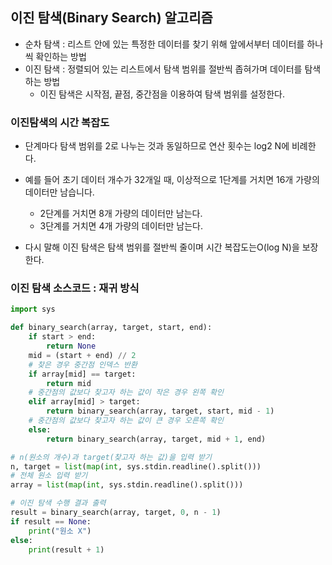 ## 이진 탐색(Binary Search) 알고리즘

* 순차 탐색 : 리스트 안에 있는 특정한 데이터를 찾기 위해 앞에서부터 데이터를 하나씩 확인하는 방법
* 이진 탐색 : 정렬되어 있는 리스트에서 탐색 범위를 절반씩 좁혀가며 데이터를 탐색하는 방법
    - 이진 탐색은 시작점, 끝점, 중간점을 이용하여 탐색 범위를 설정한다.


### 이진탐색의 시간 복잡도
* 단계마다 탐색 범위를 2로 나누는 것과 동일하므로 연산 횟수는 log2 N에 비례한다.
* 예를 들어 초기 데이터 개수가 32개일 때, 이상적으로 1단계를 거치면 16개 가량의 데이터만 남습니다.
    - 2단계를 거치면 8개 가량의 데이터만 남는다.
    - 3단계를 거치면 4개 가량의 데이터만 남는다.

* 다시 말해 이진 탐색은 탐색 범위를 절반씩 줄이며 시간 복잡도는O(log N)을 보장한다.

### 이진 탐색 소스코드 : 재귀 방식

```python
import sys

def binary_search(array, target, start, end):
    if start > end:
        return None
    mid = (start + end) // 2
    # 찾은 경우 중간점 인덱스 반환
    if array[mid] == target: 
        return mid
    # 중간점의 값보다 찾고자 하는 값이 작은 경우 왼쪽 확인
    elif array[mid] > target:
        return binary_search(array, target, start, mid - 1)
    # 중간점의 값보다 찾고자 하는 값이 큰 경우 오른쪽 확인
    else:
        return binary_search(array, target, mid + 1, end)

# n(원소의 개수)과 target(찾고자 하는 값)을 입력 받기
n, target = list(map(int, sys.stdin.readline().split()))
# 전체 원소 입력 받기
array = list(map(int, sys.stdin.readline().split()))

# 이진 탐색 수행 결과 출력
result = binary_search(array, target, 0, n - 1)
if result == None:
    print("원소 X")
else: 
    print(result + 1)
```
